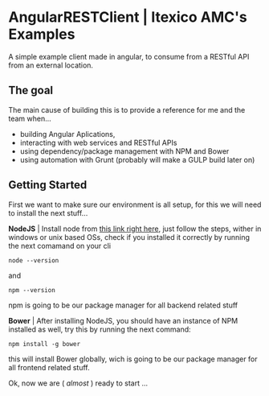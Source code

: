 # AngularRESTClient | Itexico AMC's Examples

A simple example client made in angular, to consume from a RESTful API from an external location.

## The goal

The main cause of building this is to provide a reference for me and the team when... 

- building Angular Aplications, 
- interacting with web services and RESTful APIs
- using dependency/package management with NPM and Bower
- using automation with Grunt (probably will make a GULP build later on)

## Getting Started

First we want to make sure our environment is all setup, for this we will need to install the next stuff...

**NodeJS** | Install node from [this link right here](http://nodejs.org/), just follow the steps, wither in windows or 
unix based OSs, check if you installed it correctly by running the next comamand on your cli

    node --version

and

    npm --version
    
npm is going to be our package manager for all backend related stuff

**Bower**  | After installing NodeJS, you should have an instance of NPM installed as well, try this by running the next command:

    npm install -g bower
    
this will install Bower globally, wich is going to be our package manager for all frontend related stuff.

Ok, now we are ( *almost* ) ready to start ...
    
